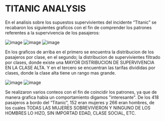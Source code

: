 # TITANIC ANALYSIS

En el analisis sobre los supuestos supervivientes del incidente “Titanic” se recabaron los siguientes graficos con el fin de comprender los patrones referentes a la supervivencia de los pasajeros:

![image](https://github.com/user-attachments/assets/577b76f0-6384-49e4-aad9-4470e96fe8e0)  ![image](https://github.com/user-attachments/assets/f8ddb6ee-c8cd-4c2e-87f7-79a30f3df7a4)  ![image](https://github.com/user-attachments/assets/06bc1124-5056-45a1-b88e-b13fa4caf5dc)

En los graficos de arriba en el primero se encuentra la distribucion de los pasajeros por clase, en el segundo; la distribucion de supervivientes filtrado por clases, donde existe una MAYOR DISTRIBUCION DE SUPERVIVENCIA EN LA CLASE ALTA.
Y en el tercero se encuentran las tarifas divididas por clases, donde la clase alta tiene un rango mas grande.


![image](https://github.com/user-attachments/assets/4fdd0b41-706f-4b3f-a1fd-d729fd44df4f)  ![image](https://github.com/user-attachments/assets/a9dbe705-a04c-4654-925d-161a741482bf)

Se realizaron varios conteos con el fin de coincidir los patrones, ya que de manera grafica habia un comportamiento digamos "interesante". De los 418 pasajeros a bordo del “Titanic”, 152 eran mujeres y 266 eran hombres,
de los cuales TODAS LAS MUJERES SOBREVIVIERON Y NINGUNO DE LOS HOMBRES LO HIZO, SIN IMPORTAD EDAD, CLASE SOCIAL, ETC.

